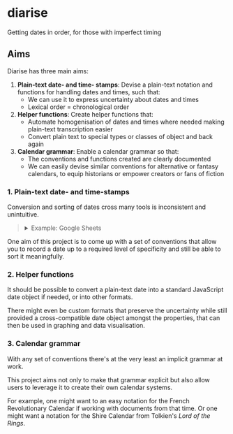 # diarise

Getting dates in order, for those with imperfect timing

## Aims

Diarise has three main aims:

 1. **Plain-text date- and time- stamps**: Devise a plain-text notation and functions for handling dates and times, such that:
     - We can use it to express uncertainty about dates and times
     - Lexical order = chronological order
 2. **Helper functions**: Create helper functions that:
     - Automate homogenisation of dates and times where needed making plain-text transcription easier
     - Convert plain text to special types or classes of object and back again
 3. **Calendar grammar**: Enable a calendar grammar so that:
     - The conventions and functions created are clearly documented
     - We can easily devise similar conventions for alternative or fantasy calendars, to equip historians or empower creators or fans of fiction

### 1. Plain-text date- and time-stamps

Conversion and sorting of dates cross many tools is inconsistent and unintuitive.

> <details>
> <summary>Example: Google Sheets</summary>
>
> Let's say that you have a list of dates that you want to put in order.
>
> Put them into a spreadsheet (like Google Sheets) and the tool will convert them into a special date format.
>
> You can then even change the format of these dates at the click of a button.
>
> ![By going to "Format" in the menu, and then "Number" you can choose from preset or custom date formats.](./img/example-google-sheets-date-format-change.gif)
>
> But if there's any uncertainty around your date, you may become stuck.
>
> Let's say you know about an event in May 2023 but you don't know when. So you type `2023/05`.
>
> Google Sheets will interpret that as 1st May 2022 for you. It will continue to display `2023/05` but it's easy to lose the fact that you didn't know the actual day.
>
> And if you format that cell to match others in your column, you'll lose the vagueness you were trying to express.
>
> ![You can see the specific date Google Sheets has inferred from in the formula bar, by opening the calendar view in the actual cell, and by changing the format for the cell or the entire column.](./img/example-google-sheets-less-specific-date.gif)
>
> n this case, your date will still sort okay -- after April 2023 but before more specific dates in May 2023. But you might  trick yourself into thinking you have something more exact than you had to start with.
>
> And if you mark the date with a question mark, Google Sheets won't understand and won't treat it as a date at all. Then your date will fall outside the usual sorting order. You won't be able to see at a glance where it should be in the list of more specific dates you have.
>
> ![Using a question mark in place of the day part of the date will set your information apart and mean it can't be sorted in the same way as your known dates.](./img/example-google-sheets-sort-and-mark-unspecific-date.gif)
>
> It gets worse... If you know of an event in 2023 but don't even know which month it's in then watch out. Put that in your column and you won't be able to sort it between dates in surrounding years. And if you format it like the rest of the column, you'll be in for a surprise...
>
> ![2023 formatted as a date in Google Sheets becomes 15th July 1905.](./img/example-google-sheets-year-sorting-and-formatting.gif)
> </details>

One aim of this project is to come up with a set of conventions that allow you to record a date up to a required level of specificity and still be able to sort it meaningfully.


### 2. Helper functions

It should be possible to convert a plain-text date into a standard JavaScript date object if needed, or into other formats.

There might even be custom formats that preserve the uncertainty while still provided a cross-compatible date object amongst the properties, that can then be used in graphing and data visualisation.

### 3. Calendar grammar

With any set of conventions there's at the very least an implicit grammar at work.

This project aims not only to make that grammar explicit but also allow users to leverage it to create their own calendar systems.

For example, one might want to an easy notation for the French Revolutionary Calendar if working with documents from that time. Or one might want a notation for the Shire Calendar from Tolkien's _Lord of the Rings_.
